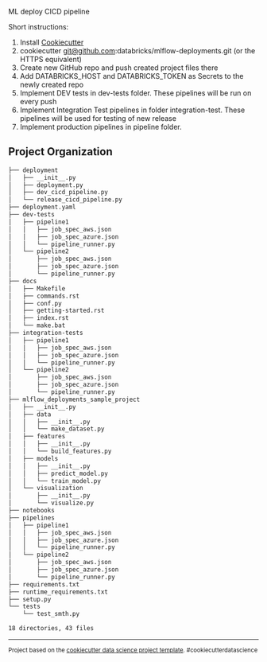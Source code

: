 

ML deploy CICD pipeline

Short instructions: 
1) Install [Cookiecutter](https://github.com/cookiecutter/cookiecutter)
2) cookiecutter git@github.com:databricks/mlflow-deployments.git (or the HTTPS equivalent)
3) Create new GitHub repo and push created project files there
4) Add DATABRICKS_HOST and DATABRICKS_TOKEN as Secrets to the newly created repo
5) Implement DEV tests in dev-tests folder. These pipelines will be run on every push
6) Implement Integration Test pipelines in folder integration-test. These pipelines will be used for testing of new release
7) Implement production pipelines in pipeline folder. 

Project Organization
------------
```bash
├── deployment
│   ├── __init__.py
│   ├── deployment.py
│   ├── dev_cicd_pipeline.py
│   └── release_cicd_pipeline.py
├── deployment.yaml
├── dev-tests
│   ├── pipeline1
│   │   ├── job_spec_aws.json
│   │   ├── job_spec_azure.json
│   │   └── pipeline_runner.py
│   └── pipeline2
│       ├── job_spec_aws.json
│       ├── job_spec_azure.json
│       └── pipeline_runner.py
├── docs
│   ├── Makefile
│   ├── commands.rst
│   ├── conf.py
│   ├── getting-started.rst
│   ├── index.rst
│   └── make.bat
├── integration-tests
│   ├── pipeline1
│   │   ├── job_spec_aws.json
│   │   ├── job_spec_azure.json
│   │   └── pipeline_runner.py
│   └── pipeline2
│       ├── job_spec_aws.json
│       ├── job_spec_azure.json
│       └── pipeline_runner.py
├── mlflow_deployments_sample_project
│   ├── __init__.py
│   ├── data
│   │   ├── __init__.py
│   │   └── make_dataset.py
│   ├── features
│   │   ├── __init__.py
│   │   └── build_features.py
│   ├── models
│   │   ├── __init__.py
│   │   ├── predict_model.py
│   │   └── train_model.py
│   └── visualization
│       ├── __init__.py
│       └── visualize.py
├── notebooks
├── pipelines
│   ├── pipeline1
│   │   ├── job_spec_aws.json
│   │   ├── job_spec_azure.json
│   │   └── pipeline_runner.py
│   └── pipeline2
│       ├── job_spec_aws.json
│       ├── job_spec_azure.json
│       └── pipeline_runner.py
├── requirements.txt
├── runtime_requirements.txt
├── setup.py
└── tests
    └── test_smth.py

18 directories, 43 files
```
--------

<p><small>Project based on the <a target="_blank" href="https://drivendata.github.io/cookiecutter-data-science/">cookiecutter data science project template</a>. #cookiecutterdatascience</small></p>
